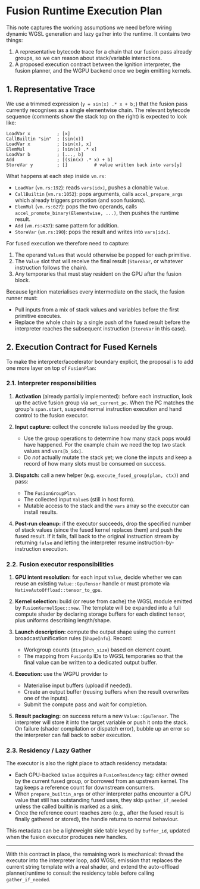 # Fusion Runtime Execution Plan

This note captures the working assumptions we need before wiring dynamic
WGSL generation and lazy gather into the runtime. It contains two things:

1. A representative bytecode trace for a chain that our fusion pass already
   groups, so we can reason about stack/variable interactions.
2. A proposed execution contract between the Ignition interpreter, the
   fusion planner, and the WGPU backend once we begin emitting kernels.

## 1. Representative Trace

We use a trimmed expression (`y = sin(x) .* x + b;`) that the fusion pass
currently recognises as a single elementwise chain. The relevant bytecode
sequence (comments show the stack top on the right) is expected to look like:

```
LoadVar x          ; [x]
CallBuiltin "sin"  ; [sin(x)]
LoadVar x          ; [sin(x), x]
ElemMul            ; [sin(x) .* x]
LoadVar b          ; [..., b]
Add                ; [(sin(x) .* x) + b]
StoreVar y         ; []          # value written back into vars[y]
```

What happens at each step inside `vm.rs`:

- `LoadVar` (`vm.rs:192`): reads `vars[idx]`, pushes a clonable `Value`.
- `CallBuiltin` (`vm.rs:1052`): pops arguments, calls
  `accel_prepare_args` which already triggers promotion (and soon fusions).
- `ElemMul` (`vm.rs:627`): pops the two operands, calls
  `accel_promote_binary(Elementwise, ...)`, then pushes the runtime result.
- `Add` (`vm.rs:437`): same pattern for addition.
- `StoreVar` (`vm.rs:190`): pops the result and writes into `vars[idx]`.

For fused execution we therefore need to capture:

1. The operand `Value`s that would otherwise be popped for each primitive.
2. The `Value` slot that will receive the final result (`StoreVar`, or
   whatever instruction follows the chain).
3. Any temporaries that must stay resident on the GPU after the fusion block.

Because Ignition materialises every intermediate on the stack, the fusion
runner must:

- Pull inputs from a mix of stack values and variables before the first
  primitive executes.
- Replace the whole chain by a single push of the fused result before the
  interpreter reaches the subsequent instruction (`StoreVar` in this case).

## 2. Execution Contract for Fused Kernels

To make the interpreter/accelerator boundary explicit, the proposal is to add
one more layer on top of `FusionPlan`:

### 2.1. Interpreter responsibilities

1. **Activation** (already partially implemented): before each instruction,
   look up the active fusion group via `set_current_pc`. When the PC matches
   the group's `span.start`, suspend normal instruction execution and hand
   control to the fusion executor.

2. **Input capture:** collect the concrete `Value`s needed by the group.
   - Use the group operations to determine how many stack pops would have
     happened. For the example chain we need the top two stack values and
     `vars[b_idx]`.
   - Do *not* actually mutate the stack yet; we clone the inputs and keep a
     record of how many slots must be consumed on success.

3. **Dispatch:** call a new helper (e.g. `execute_fused_group(plan, ctx)`) and
   pass:
   - The `FusionGroupPlan`.
   - The collected input `Value`s (still in host form).
   - Mutable access to the stack and the `vars` array so the executor can
     install results.

4. **Post-run cleanup:** if the executor succeeds, drop the specified number
   of stack values (since the fused kernel replaces them) and push the fused
   result. If it fails, fall back to the original instruction stream by
   returning `false` and letting the interpreter resume instruction-by-
   instruction execution.

### 2.2. Fusion executor responsibilities

1. **GPU intent resolution:** for each input `Value`, decide whether we can
   reuse an existing `Value::GpuTensor` handle or must promote via
   `NativeAutoOffload::tensor_to_gpu`.

2. **Kernel selection:** build (or reuse from cache) the WGSL module emitted
   by `FusionKernelSpec::new`. The template will be expanded into a full
   compute shader by declaring storage buffers for each distinct tensor, plus
   uniforms describing length/shape.

3. **Launch description:** compute the output shape using the current
   broadcast/unification rules (`ShapeInfo`). Record:
   - Workgroup counts (`dispatch_size`) based on element count.
   - The mapping from `FusionOp` IDs to WGSL temporaries so that the final
     value can be written to a dedicated output buffer.

4. **Execution:** use the WGPU provider to
   - Materialise input buffers (upload if needed).
   - Create an output buffer (reusing buffers when the result overwrites one
     of the inputs).
   - Submit the compute pass and wait for completion.

5. **Result packaging:** on success return a new `Value::GpuTensor`. The
   interpreter will store it into the target variable or push it onto the
   stack. On failure (shader compilation or dispatch error), bubble up an
   error so the interpreter can fall back to sober execution.

### 2.3. Residency / Lazy Gather

The executor is also the right place to attach residency metadata:

- Each GPU-backed `Value` acquires a `FusionResidency` tag: either owned by
  the current fused group, or borrowed from an upstream kernel. The tag keeps
  a reference count for downstream consumers.
- When `prepare_builtin_args` or other interpreter paths encounter a GPU
  value that still has outstanding fused uses, they skip `gather_if_needed`
  unless the called builtin is marked as a sink.
- Once the reference count reaches zero (e.g., after the fused result is
  finally gathered or stored), the handle returns to normal behaviour.

This metadata can be a lightweight side table keyed by `buffer_id`, updated
when the fusion executor produces new handles.

---

With this contract in place, the remaining work is mechanical: thread the
executor into the interpreter loop, add WGSL emission that replaces the
current string template with a real shader, and extend the auto-offload
planner/runtime to consult the residency table before calling `gather_if_needed`.
